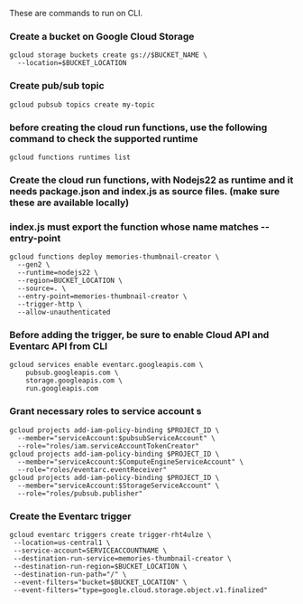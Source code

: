 These are commands to run on CLI.

### Create a bucket on Google Cloud Storage
```
gcloud storage buckets create gs://$BUCKET_NAME \
  --location=$BUCKET_LOCATION
```
### Create pub/sub topic
```
gcloud pubsub topics create my-topic
```
### before creating the cloud run functions, use the following command to check the supported runtime
```
gcloud functions runtimes list
```
### Create the cloud run functions, with Nodejs22 as runtime and it needs package.json and index.js as source files. (make sure these are available locally)
### index.js must export the function whose name matches --entry-point
```
gcloud functions deploy memories-thumbnail-creator \
  --gen2 \
  --runtime=nodejs22 \
  --region=BUCKET_LOCATION \
  --source=. \
  --entry-point=memories-thumbnail-creator \
  --trigger-http \
  --allow-unauthenticated
```
### Before adding the trigger, be sure to enable Cloud API and Eventarc API from CLI
```
gcloud services enable eventarc.googleapis.com \
    pubsub.googleapis.com \
    storage.googleapis.com \
    run.googleapis.com
```
### Grant necessary roles to service account s
```
gcloud projects add-iam-policy-binding $PROJECT_ID \
  --member="serviceAccount:$pubsubServiceAccount" \
  --role="roles/iam.serviceAccountTokenCreator"
gcloud projects add-iam-policy-binding $PROJECT_ID \
  --member="serviceAccount:$ComputeEngineServiceAccount" \
  --role="roles/eventarc.eventReceiver"
gcloud projects add-iam-policy-binding $PROJECT_ID \
  --member="serviceAccount:$StorageServiceAccount" \
  --role="roles/pubsub.publisher"

```
### Create the Eventarc trigger
```
gcloud eventarc triggers create trigger-rht4ulze \
 --location=us-central1 \
 --service-account=SERVICEACCOUNTNAME \
 --destination-run-service=memories-thumbnail-creator \
 --destination-run-region=$BUCKET_LOCATION \
 --destination-run-path="/" \
 --event-filters="bucket=$BUCKET_LOCATION" \
 --event-filters="type=google.cloud.storage.object.v1.finalized"
```
